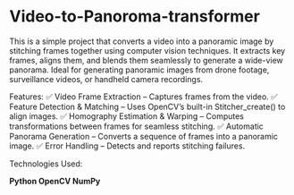 # Video-to-Panoroma-transformer
This is a simple project that converts a video into a panoramic image by stitching frames together using computer vision techniques. It extracts key frames, aligns them, and blends them seamlessly to generate a wide-view panorama. Ideal for generating panoramic images from drone footage, surveillance videos, or handheld camera recordings.

Features:
✅ Video Frame Extraction – Captures frames from the video.
✅ Feature Detection & Matching – Uses OpenCV’s built-in Stitcher_create() to align images.
✅ Homography Estimation & Warping – Computes transformations between frames for seamless stitching.
✅ Automatic Panorama Generation – Converts a sequence of frames into a panoramic image.
✅ Error Handling – Detects and reports stitching failures.

Technologies Used:

**Python
OpenCV
NumPy**
